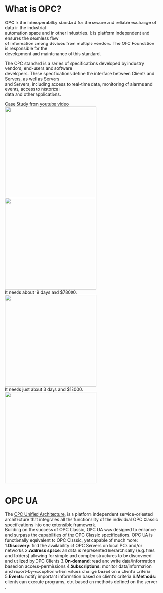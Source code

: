 # What is OPC?  
OPC is the interoperability standard for the secure and reliable exchange of data in the industrial  
automation space and in other industries. It is platform independent and ensures the seamless flow   
of information among devices from multiple vendors. The OPC Foundation is responsible for the   
development and maintenance of this standard.  

The OPC standard is a series of specifications developed by industry vendors, end-users and software   
developers. These specifications define the interface between Clients and Servers, as well as Servers   
and Servers, including access to real-time data, monitoring of alarms and events, access to historical   
data and other applications.  

Case Study from [youtube video](https://www.youtube.com/watch?v=OnXJMR7ijbM)  
<img src="https://i.imgur.com/1aVZave.png" width=300>  
<img src="https://i.imgur.com/6nyneDm.png" width=300>   
It needs about 19 days and $78000.    
<img src="https://i.imgur.com/qxbhK44.png" width=300>  
It needs just about 3 days and $13000.    
<img src="https://i.imgur.com/c2R0pk5.png" width=300>  

# OPC UA  
The [OPC Unified Architecture](https://opcfoundation.org/about/opc-technologies/opc-ua/), is a platform independent service-oriented architecture that integrates all the functionality of the individual OPC Classic specifications into one extensible framework.  
Building on the success of OPC Classic, OPC UA was designed to enhance and surpass the capabilities of the OPC Classic specifications. OPC UA is functionally equivalent to OPC Classic, yet capable of much more:  
1.**Discovery**: find the availability of OPC Servers on local PCs and/or networks
2.**Address space**: all data is represented hierarchically (e.g. files and folders) allowing for simple and complex structures to be discovered and utilized by OPC Clients
3.**On-demand**: read and write data/information based on access-permissions
4.**Subscriptions**: monitor data/information and report-by-exception when values change based on a client’s criteria
5.**Events**: notify important information based on client’s criteria
6.**Methods**: clients can execute programs, etc. based on methods defined on the server . 
